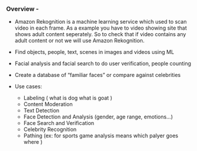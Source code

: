 ### Overview -
- Amazon Rekognition is a machine learning service which used to scan video in each frame. As a example you have to video showing site that shows adult content seperately. So to check that if video contains any adult content or not we will use Amazon Rekognition.
- Find objects, people, text, scenes in images and videos using ML
- Facial analysis and facial search to do user verification, people counting
- Create a database of “familiar faces” or compare against celebrities

- Use cases:
    - Labeling ( what is dog what is goat )
    - Content Moderation
    - Text Detection
    - Face Detection and Analysis (gender, age range, emotions…)
    - Face Search and Verification
    - Celebrity Recognition
    - Pathing (ex: for sports game analysis means which palyer goes where )
